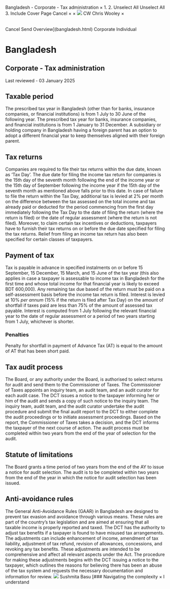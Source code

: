 Bangladesh - Corporate - Tax administration
×
1.
2.
Unselect All
Unselect All
3.
Include Cover Page
Cancel
×
×
![](-/media/world-wide-tax-summaries/attachments/global---chris-wooley.ashx%3Frev=ac5e5f3223b34096b1afc2a6009c7320&revision=ac5e5f32-23b3-4096-b1af-c2a6009c7320&hash=859B7ADC84DC2CBEC9760E9E6EE7DE6D0A8BFCDF)
CW
Chris Wooley
×
######
Cancel
Send
Overview](bangladesh.html)
Corporate
Individual
# Bangladesh
## Corporate - Tax administration
Last reviewed - 03 January 2025
## Taxable period
The prescribed tax year in Bangladesh (other than for banks, insurance companies, or financial institutions) is from 1 July to 30 June of the following year.
The prescribed tax year for banks, insurance companies, and financial institutions is from 1 January to 31 December.
A subsidiary or holding company in Bangladesh having a foreign parent has an option to adopt a different financial year to keep themselves aligned with their foreign parent.
## Tax returns
Companies are required to file their tax returns within the due date, known as ‘Tax Day’. The due date for filing the income tax return for companies is the 15th day of the seventh month following the end of the income year or the 15th day of September following the income year if the 15th day of the seventh month as mentioned above falls prior to this date.
In case of failure to file the return within the Tax Day, additional tax is levied at 2% per month on the difference between the tax assessed on the total income and tax already paid or deducted for the period commencing from the first day immediately following the Tax Day to the date of filing the return (where the return is filed) or the date of regular assessment (where the return is not filed).
Moreover, to claim certain tax incentives or deductions, taxpayers have to furnish their tax returns on or before the due date specified for filing the tax returns.
Relief from filing an income tax return has also been specified for certain classes of taxpayers.
## Payment of tax
Tax is payable in advance in specified instalments on or before 15 September, 15 December, 15 March, and 15 June of the tax year (this also applies in case a taxpayer is assessable to income tax in Bangladesh for the first time and whose total income for that financial year is likely to exceed BDT 600,000). Any remaining tax due based of the return must be paid on a self-assessment basis before the income tax return is filed.
Interest is levied at 10% *per annum* (15% if the return is filed after Tax Day) on the amount of shortfall if taxes paid are less than 75% of the amount of assessed tax payable. Interest is computed from 1 July following the relevant financial year to the date of regular assessment or a period of two years starting from 1 July, whichever is shorter.
### Penalties
Penalty for shortfall in payment of Advance Tax (AT) is equal to the amount of AT that has been short paid.
## Tax audit process
The Board, or any authority under the Board, is authorised to select returns for audit and send them to the Commissioner of Taxes. The Commissioner of Taxes appoints an inquiry team, an audit team, and an audit curator for each audit case. The DCT issues a notice to the taxpayer informing her or him of the audit and sends a copy of such notice to the inquiry team. The inquiry team, audit team, and the audit curator undertake the audit procedure and submit the final audit report to the DCT to either complete the audit proceedings or to initiate assessment proceedings. Based on the report, the Commissioner of Taxes takes a decision, and the DCT informs the taxpayer of the next course of action. The audit process must be completed within two years from the end of the year of selection for the audit.
## Statute of limitations
The Board grants a time period of two years from the end of the AY to issue a notice for audit selection. The audit is to be completed within two years from the end of the year in which the notice for audit selection has been issued.
## Anti-avoidance rules
The General Anti-Avoidance Rules (GAAR) in Bangladesh are designed to prevent tax evasion and avoidance through various means. These rules are part of the country’s tax legislation and are aimed at ensuring that all taxable income is properly reported and taxed.
The DCT has the authority to adjust tax benefits if a taxpayer is found to have misused tax arrangements. The adjustments can include enhancement of income, amendment of tax liability, adjustment of tax refund, revision of allowances, concessions, and revoking any tax benefits.
These adjustments are intended to be comprehensive and affect all relevant aspects under the Act. The procedure for making these adjustments begins with the DCT issuing a notice to the taxpayer, which outlines the reasons for believing there has been an abuse of the tax system and requests the necessary documentation and information for review.
![](-/media/world-wide-tax-summaries/bangladeshsushmita-basubangladesh--sushmita-basujpg20250113114214915.ashx%3Frev=de922f0a89ef4d1298e694d51cdefed9&revision=de922f0a-89ef-4d12-98e6-94d51cdefed9&hash=262C39843AED138AABF1E53E9460F30F4A2C8A92)
Sushmita Basu
[### Navigating the complexity
×
I understand